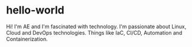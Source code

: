 # hello-world

Hi!
I'm AE and I'm fascinated with technology. I'm passionate about Linux, Cloud and DevOps technologies. Things like IaC, CI/CD, Automation and Containerization. 
